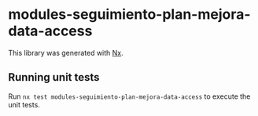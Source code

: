 # modules-seguimiento-plan-mejora-data-access

This library was generated with [Nx](https://nx.dev).

## Running unit tests

Run `nx test modules-seguimiento-plan-mejora-data-access` to execute the unit tests.
